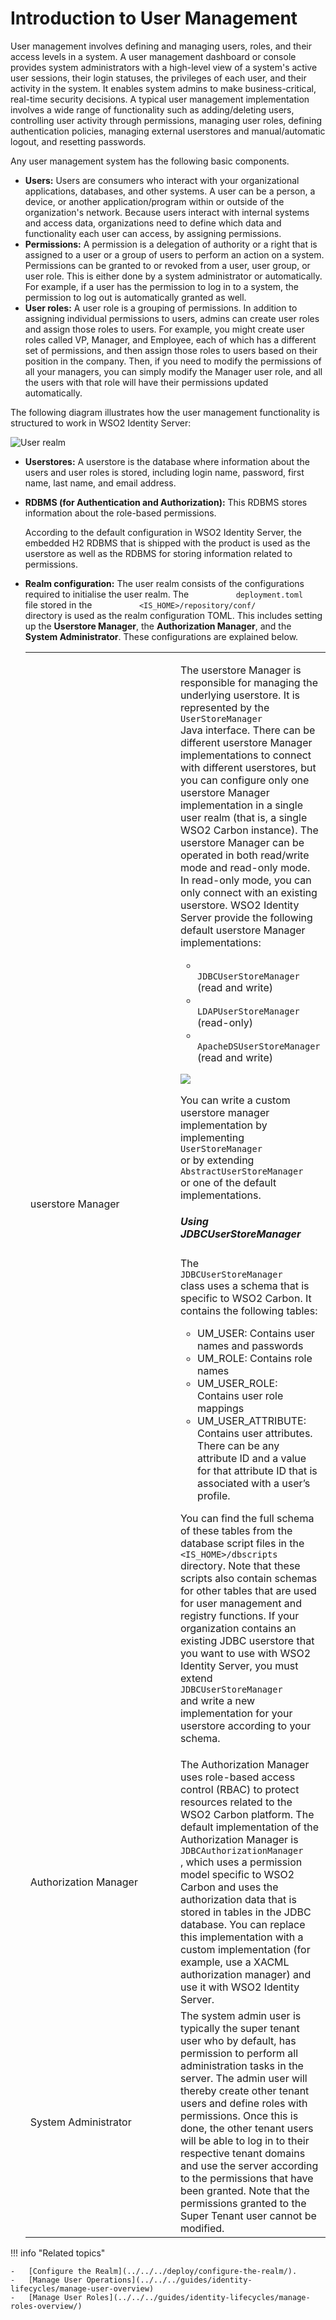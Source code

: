 # Introduction to User Management

User management involves defining and managing users, roles, and their
access levels in a system. A user management dashboard or console
provides system administrators with a high-level view of a system's
active user sessions, their login statuses, the privileges of each user,
and their activity in the system. It enables system admins to make
business-critical, real-time security decisions. A typical user
management implementation involves a wide range of functionality such as
adding/deleting users, controlling user activity through permissions,
managing user roles, defining authentication policies, managing external
userstores and manual/automatic logout, and resetting passwords.

Any user management system has the following basic components.  

-   **Users:** Users are consumers who interact with your organizational
    applications, databases, and other systems. A user can be a person,
    a device, or another application/program within or outside of the
    organization's network. Because users interact with internal systems
    and access data, organizations need to define which data and
    functionality each user can access, by assigning permissions.
-   **Permissions:** A permission is a delegation of authority or a
    right that is assigned to a user or a group of users to perform an
    action on a system. Permissions can be granted to or revoked from a
    user, user group, or user role. This is either done by a system administrator or automatically. 
    For example, if a user has the permission to log in
    to a system, the permission to log out is automatically granted as
    well.
-   **User roles:** A user role is a grouping of permissions. In
    addition to assigning individual permissions to users, admins can
    create user roles and assign those roles to users. For example, you
    might create user roles called VP, Manager, and Employee, each of
    which has a different set of permissions, and then assign those
    roles to users based on their position in the company. Then, if you
    need to modify the permissions of all your managers, you can simply
    modify the Manager user role, and all the users with that role will
    have their permissions updated automatically.  

The following diagram illustrates how the user management functionality
is structured to work in WSO2 Identity Server:

![User realm](../../../assets/img/deploy/user-realm.png)

-   **Userstores:** A userstore is the database where information
    about the users and user roles is stored, including login name,
    password, first name, last name, and email address.
-   **RDBMS (for Authentication and Authorization):** This RDBMS stores
    information about the role-based permissions.  

    According to the default configuration in WSO2 Identity Server, the
    embedded H2 RDBMS that is shipped with the product is used as the
    userstore as well as the RDBMS for storing information related to
    permissions.

-   **Realm configuration:** The user realm consists of the
    configurations required to initialise the user realm. The
    `           deployment.toml          ` file stored in the
    `           <IS_HOME>/repository/conf/          ` directory is
    used as the realm configuration TOML. This includes setting up the
    **Userstore Manager**, the **Authorization Manager**, and the
    **System Administrator**. These configurations are explained
    below.  

    <table>
    <colgroup>
    <col style="width: 50%" />
    <col style="width: 50%" />
    </colgroup>
    <tbody>
    <tr class="odd">
    <td>userstore Manager</td>
    <td><p>The userstore Manager is responsible for managing the underlying userstore. It is represented by the <code>                UserStoreManager               </code> Java interface. There can be different userstore Manager implementations to connect with different userstores, but you can configure only one userstore Manager implementation in a single user realm (that is, a single WSO2 Carbon instance). The userstore Manager can be operated in both read/write mode and read-only mode. In read-only mode, you can only connect with an existing userstore. WSO2 Identity Server provide the following default userstore Manager implementations:</p>
    <ul>
    <li><code>                 JDBCUserStoreManager                </code> (read and write)</li>
    <li><code>                 LDAPUserStoreManager                </code> (read-only)</li>
    <li><code>                 ApacheDSUserStoreManager                </code> (read and write)</li>
    </ul>
    <p><img src="../../../assets/img/deploy/user-store-managers.png"></p>
    <p>You can write a custom userstore manager implementation by implementing <code>                UserStoreManager               </code> or by extending <code>                AbstractUserStoreManager               </code> or one of the default implementations.</p>
    <h5 id="IntroductiontoUserManagement-UsingJDBCUserStoreManager">Using JDBCUserStoreManager</h5>
    <p>The <code>                JDBCUserStoreManager               </code> class uses a schema that is specific to WSO2 Carbon. It contains the following tables:</p>
    <ul>
    <li>UM_USER: Contains user names and passwords</li>
    <li>UM_ROLE: Contains role names</li>
    <li>UM_USER_ROLE: Contains user role mappings</li>
    <li>UM_USER_ATTRIBUTE: Contains user attributes. There can be any attribute ID and a value for that attribute ID that is associated with a user’s profile.</li>
    </ul>
    <p>You can find the full schema of these tables from the database script files in the <code>                &lt;IS_HOME&gt;/dbscripts               </code> directory. Note that these scripts also contain schemas for other tables that are used for user management and registry functions. If your organization contains an existing JDBC userstore that you want to use with WSO2 Identity Server, you must extend <code>                JDBCUserStoreManager               </code> and write a new implementation for your userstore according to your schema.</p></td>
    </tr>
    <tr class="even">
    <td>Authorization Manager</td>
    <td>The Authorization Manager uses role-based access control (RBAC) to protect resources related to the WSO2 Carbon platform. The default implementation of the Authorization Manager is <code>               JDBCAuthorizationManager              </code>, which uses a permission model specific to WSO2 Carbon and uses the authorization data that is stored in tables in the JDBC database. You can replace this implementation with a custom implementation (for example, use a XACML authorization manager) and use it with WSO2 Identity Server.</td>
    </tr>
    <tr class="odd">
    <td>System Administrator</td>
    <td>The system admin user is typically the super tenant user who by default, has permission to perform all administration tasks in the server. The admin user will thereby create other tenant users and define roles with permissions. Once this is done, the other tenant users will be able to log in to their respective tenant domains and use the server according to the permissions that have been granted. Note that the permissions granted to the Super Tenant user cannot be modified.</td>
    </tr>
    </tbody>
    </table>


!!! info "Related topics"

    -   [Configure the Realm](../../../deploy/configure-the-realm/).
    -   [Manage User Operations](../../../guides/identity-lifecycles/manage-user-overview)
    -   [Manage User Roles](../../../guides/identity-lifecycles/manage-roles-overview/)